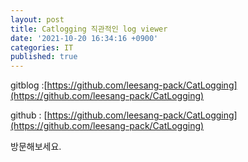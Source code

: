 ```yaml
---
layout: post
title: Catlogging 직관적인 log viewer
date: '2021-10-20 16:34:16 +0900'
categories: IT
published: true
---
```


gitblog :[https://github.com/leesang-pack/CatLogging](https://github.com/leesang-pack/CatLogging)

github : [https://github.com/leesang-pack/CatLogging](https://github.com/leesang-pack/CatLogging)

방문해보세요.
